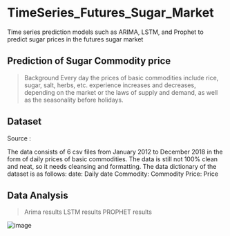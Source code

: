 # TimeSeries_Futures_Sugar_Market
Time series prediction models such as ARIMA, LSTM, and Prophet to predict sugar prices in the futures sugar market

## Prediction of Sugar Commodity price 
> Background
Every day the prices of basic commodities include rice, sugar, salt, herbs, etc. experience increases and decreases, depending on the market or the laws of supply and demand, as well as the seasonality before holidays.

## Dataset
Source : 

The data consists of 6 csv files from January 2012 to December 2018 in the form of daily prices of basic commodities. The data is still not 100% clean and neat, so it needs cleansing and formatting. The data dictionary of the dataset is as follows:
date: Daily date
Commodity: Commodity
Price: Price

## Data Analysis

>Arima results
>LSTM results
>PROPHET results


![image](https://user-images.githubusercontent.com/35813289/157551303-14d8f864-f25b-4ffd-aef8-b8a66a919fca.png)
